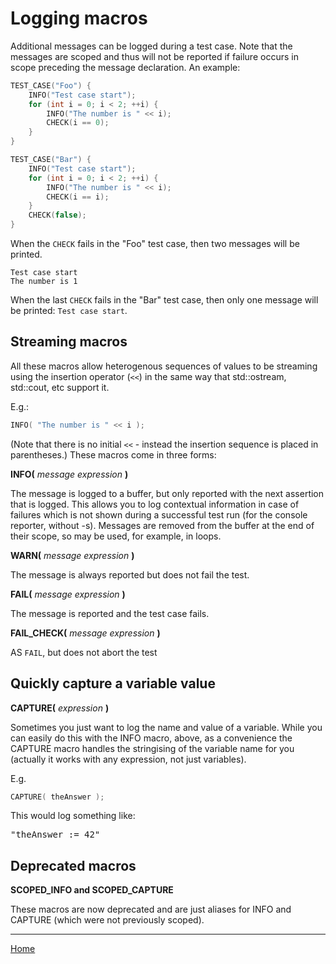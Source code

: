 <a id="top"></a>
# Logging macros

Additional messages can be logged during a test case. Note that the messages are scoped and thus will not be reported if failure occurs in scope preceding the message declaration. An example:

```cpp
TEST_CASE("Foo") {
    INFO("Test case start");
    for (int i = 0; i < 2; ++i) {
        INFO("The number is " << i);
        CHECK(i == 0);
    }
}

TEST_CASE("Bar") {
    INFO("Test case start");
    for (int i = 0; i < 2; ++i) {
        INFO("The number is " << i);
        CHECK(i == i);
    }
    CHECK(false);
}
```
When the `CHECK` fails in the "Foo" test case, then two messages will be printed.
```
Test case start
The number is 1
```
When the last `CHECK` fails in the "Bar" test case, then only one message will be printed: `Test case start`.


## Streaming macros

All these macros allow heterogenous sequences of values to be streaming using the insertion operator (```<<```) in the same way that std::ostream, std::cout, etc support it.

E.g.:
```c++
INFO( "The number is " << i );
```

(Note that there is no initial ```<<``` - instead the insertion sequence is placed in parentheses.)
These macros come in three forms:

**INFO(** _message expression_ **)**

The message is logged to a buffer, but only reported with the next assertion that is logged. This allows you to log contextual information in case of failures which is not shown during a successful test run (for the console reporter, without -s). Messages are removed from the buffer at the end of their scope, so may be used, for example, in loops.

**WARN(** _message expression_ **)**

The message is always reported but does not fail the test.

**FAIL(** _message expression_ **)**

The message is reported and the test case fails.

**FAIL_CHECK(** _message expression_ **)**

AS `FAIL`, but does not abort the test

## Quickly capture a variable value

**CAPTURE(** _expression_ **)**

Sometimes you just want to log the name and value of a variable. While you can easily do this with the INFO macro, above, as a convenience the CAPTURE macro handles the stringising of the variable name for you (actually it works with any expression, not just variables).

E.g.
```c++
CAPTURE( theAnswer );
```

This would log something like:

<pre>"theAnswer := 42"</pre>

## Deprecated macros

**SCOPED_INFO and SCOPED_CAPTURE**

These macros are now deprecated and are just aliases for INFO and CAPTURE (which were not previously scoped).

---

[Home](Readme.md)
